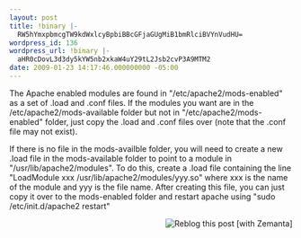 ```yaml
---
layout: post
title: !binary |-
  RW5hYmxpbmcgTW9kdWxlcyBpbiBBcGFjaGUgMiB1bmRlciBVYnVudHU=
wordpress_id: 136
wordpress_url: !binary |-
  aHR0cDovL3d3dy5kYW5nb2xkaW4uY29tL2Jsb2cvP3A9MTM2
date: 2009-01-23 14:17:46.000000000 -05:00
---
```

The Apache enabled modules are found in "/etc/apache2/mods-enabled" as a set of .load and .conf files. If the modules you want are in the /etc/apache2/mods-available folder but not in "/etc/apache2/mods-enabled" folder, just copy the .load and .conf files over (note that the .conf file may not exist).

If there is no file in the mods-availble folder, you will need to create a new .load file in the mods-available folder to point to a module in "/usr/lib/apache2/modules". To do this, create a .load file containing the line "LoadModule xxx /usr/lib/apache2/modules/yyy.so" where xxx is the name of the module and yyy is the file name. After creating this file, you can just copy it over to the mods-enabled folder and restart apache using "sudo /etc/init.d/apache2 restart"
<div class="zemanta-pixie" style="margin-top: 10px; height: 15px;"><a class="zemanta-pixie-a" title="Zemified by Zemanta" href="http://reblog.zemanta.com/zemified/b59ff2a4-5986-4938-92ec-6a2b41ac0963/"><img class="zemanta-pixie-img" style="border: medium none; float: right;" src="http://img.zemanta.com/reblog_e.png?x-id=b59ff2a4-5986-4938-92ec-6a2b41ac0963" alt="Reblog this post [with Zemanta]" /></a></div>
